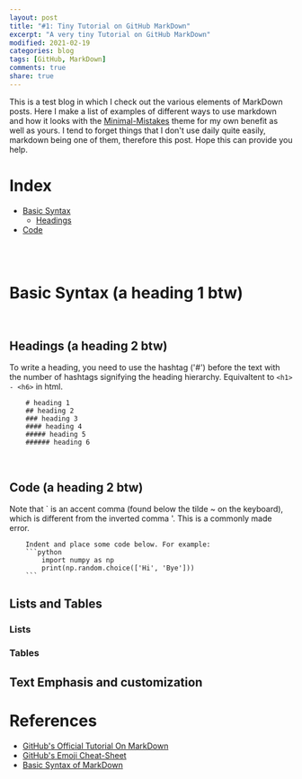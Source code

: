 ```yaml
---
layout: post
title: "#1: Tiny Tutorial on GitHub MarkDown"
excerpt: "A very tiny Tutorial on GitHub MarkDown"
modified: 2021-02-19
categories: blog
tags: [GitHub, MarkDown]
comments: true
share: true
---
```


This is a test blog in which I check out the various elements of MarkDown posts. Here I make a list of examples of different ways to use markdown and how it looks with the [Minimal-Mistakes]() theme for my own benefit as well as yours. I tend to forget things that I don't use daily quite easily, markdown being one of them, therefore this post. Hope this can provide you help. 
<br/>

# Index 

*  [Basic Syntax](#basic-syntax)
    - [Headings](#heading)
*  [Code](#code)

<br/><br/>

# Basic Syntax (a heading 1 btw) <a name="basic-syntax"></a>

<br/>

## Headings (a heading 2 btw) <a name="heading"></a>

To write a heading, you need to use the hashtag ('#') before the text with the number of hashtags signifying the heading hierarchy. Equivaltent to `<h1> - <h6>` in html.

```
    # heading 1
    ## heading 2
    ### heading 3
    #### heading 4
    ##### heading 5
    ###### heading 6
```

<br/>

## Code (a heading 2 btw)  <a name='code'></a>

Note that ` is an accent comma (found below the tilde ~ on the keyboard), which is different from the inverted comma '. This is a commonly made error. 

```text
    Indent and place some code below. For example:
    ```python
        import numpy as np
        print(np.random.choice(['Hi', 'Bye']))
    ```
```

## Lists and Tables
### Lists
### Tables
## Text Emphasis and customization


# References

*  [GitHub's Official Tutorial On MarkDown](https://guides.github.com/features/mastering-markdown/)
*  [GitHub's Emoji Cheat-Sheet](https://github.com/ikatyang/emoji-cheat-sheet)
*  [Basic Syntax of MarkDown](https://docs.github.com/en/github/writing-on-github/basic-writing-and-formatting-syntax)